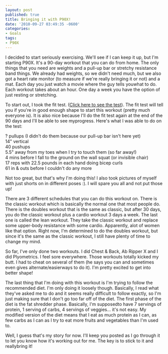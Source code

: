 ```yaml
---
layout: post
published: true
title: Bringing it with P90X!
date: '2010-09-27 03:49:35 -0600'
categories:
- Goals
tags:
- P90X
---
```



I decided to start seriously exercising. We'll see if I can keep it up, but I'm
starting P90X. It's a 90-day workout that you can do from home. The only things
that you need are weights and a pull-up bar or stretchy resistance band things.
We already had weights, so we didn't need much, but we also got a heart rate
monitor (to measure if we're really bringing it or not) and a mat. Each day you
just watch a movie where the guy tells youwhat to do. Each workout takes about
an hour. One day a week you have the option of just resting or stretching.

To start out, I took the fit test.
([Click here to see the test](http://teambeachbody.com/c/document_library/get_file?uuid=f9e53d48-c3f2-4b25-96d4-23f8f015c372&groupId=10137)).
The fit test will tell you if you're in good enough shape to start this workout
(pretty much everyone is). It is also nice because I'll do the fit test again
at the end of the 90 days and I'll be able to see myprogress. Here's what I was
able to do on the test:

? pullups (I didn't do them because our pull-up bar isn't here yet)  
14" vertical  
40 pushups  
5.5" away from my toes when I try to touch them (so far away!)  
4 mins before I fall to the ground on the wall squat (or invisible chair)  
17 reps with 22.5 pounds in each hand doing bicep curls  
61 in & outs before I couldn't do any more

Not too great, but that's why I'm doing this! I also took pictures of myself
with just shorts on in different poses :). I will spare you all and not put
those up!

There are 3 different schedules that you can do this workout on. There is the
classic workout which is basically the normal one that most people do. There is
the doubles workout that is the same as classic, but after 30 days, you do the
classic workout plus a cardio workout 3 days a week. The last one is called the
lean workout. They take the classic workout and replace some upper-body
resistance with some cardio. Apparently, alot of women like that option. Right
now, I'm determined to do the doubles workout, but since it's the same as the
classic workout, I still have plenty of time to change my mind.

So far, I've only done two workouts. I did Chest &amp; Back, Ab Ripper X and I
did Plyometrics. I feel sore everywhere. Those workouts totally kicked my butt.
I had to cheat on several of them (he says you can and sometimes even gives
alternate/easierways to do it). I'm pretty excited to get into better
shape!

The last thing that I'm doing with this workout is I'm trying to follow the
recommended diet. I'm only doing it loosely though. Basically, I read what
they've asked me to do and it seems really difficult to follow exactly, so I'm
just making sure that I don't go too far off of the diet. The first phase of
the diet is the fat shredder phase. Basically, I'm supposedto have 7 servings
of protein, 1 serving of carbs, 4 servings of veggies... it's not easy. My
modified version of the diet means that I eat as much protein as I can, as few
carbs as I can as I try to eat more fruits and vegetables than I'm used to.

Well, I guess that's my story for now. I'll keep you posted as I go through it
to let you know how it's working out for me. The key is to stick to it and
reallybring it!
